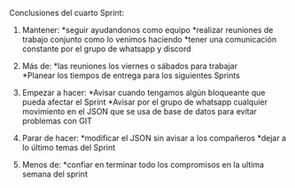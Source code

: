 Conclusiones del cuarto Sprint:

1. Mantener: 
    *seguir ayudandonos como equipo
    *realizar reuniones de trabajo conjunto como lo venimos haciendo
    *tener una comunicación constante por el grupo de whatsapp y discord 

2. Más de: 
    *las reuniones los viernes o sábados para trabajar  
    *Planear los tiempos de entrega para los siguientes Sprints 

3. Empezar a hacer:
    *Avisar cuando tengamos algún bloqueante que pueda afectar el Sprint
    *Avisar por el grupo de whatsapp cualquier movimiento en el JSON que se usa de base de datos para evitar problemas con GIT


4. Parar de hacer:
    *modificar el JSON sin avisar a los compañeros 
    *dejar a lo último temas del Sprint 

5. Menos de: 
    *confiar en terminar todo los compromisos en la ultima semana del sprint